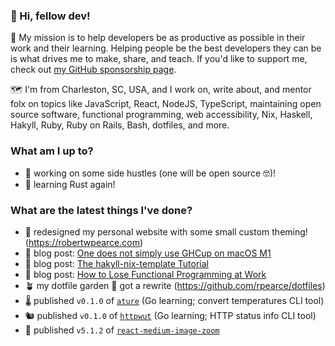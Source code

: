 ### 👋 Hi, fellow dev!

💜 My mission is to help developers be as productive as possible in their work and their learning. Helping people be the best developers they can be is what drives me to make, share, and teach. If you'd like to support me, check out [my GitHub sponsorship page](https://github.com/sponsors/rpearce/).

🗺️ I'm from Charleston, SC, USA, and I work on, write about, and mentor folx on topics like JavaScript, React, NodeJS, TypeScript, maintaining open source software, functional programming, web accessibility, Nix, Haskell, Hakyll, Ruby, Ruby on Rails, Bash, dotfiles, and more. 

### What am I up to?

* 🚧 working on some side hustles (one will be open source 🤓)! 
* 🌱 learning Rust again!

### What are the latest things I've done?

* 💅 redesigned my personal website with some small custom theming! (https://robertwpearce.com)
* 📝 blog post: [One does not simply use GHCup on macOS M1](https://robertwpearce.com/one-does-not-simply-use-ghcup-on-macos-m1.html)
* 📝 blog post: [The hakyll-nix-template Tutorial](https://robertwpearce.com/the-hakyll-nix-template-tutorial.html)
* 📝 blog post: [How to Lose Functional Programming at Work](https://robertwpearce.com/how-to-lose-functional-programming-at-work.html)
* 🪴 my dotfile garden 🌱 got a rewrite (https://github.com/rpearce/dotfiles)
* 🌡️ published `v0.1.0` of [`ature`](https://github.com/rpearce/ature) (Go learning; convert temperatures CLI tool)
* 🐿 published `v0.1.0` of [`httpwut`](https://github.com/rpearce/httpwut) (Go learning; HTTP status info CLI tool)
* 🔎 published `v5.1.2` of [`react-medium-image-zoom`](https://github.com/rpearce/image-zoom)
